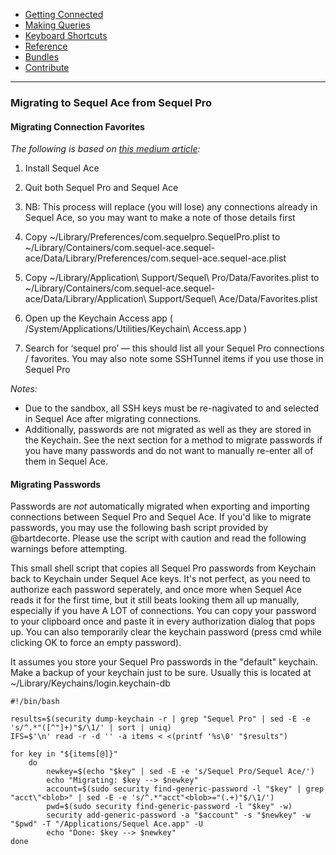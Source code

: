 -   [Getting Connected](../get-started/)
-   [Making Queries](../queries.html)
-   [Keyboard Shortcuts](../shortcuts.html)
-   [Reference](../ref/)
-   [Bundles](../bundles/)
-   [Contribute](../contribute/)

<hr>

### Migrating to Sequel Ace from Sequel Pro

#### Migrating Connection Favorites
_The following is based on [this medium article](https://medium.com/@harrybailey/migration-from-sequel-pro-to-sequel-ace-c6a579399c90):_
1. Install Sequel Ace

2. Quit both Sequel Pro and Sequel Ace

3. NB: This process will replace (you will lose) any connections already in Sequel Ace, so you may want to make a note of those details first

4. Copy
~/Library/Preferences/com.sequelpro.SequelPro.plist
to
~/Library/Containers/com.sequel-ace.sequel-ace/Data/Library/Preferences/com.sequel-ace.sequel-ace.plist

5. Copy
~/Library/Application\ Support/Sequel\ Pro/Data/Favorites.plist
to
~/Library/Containers/com.sequel-ace.sequel-ace/Data/Library/Application\ Support/Sequel\ Ace/Data/Favorites.plist

6. Open up the Keychain Access app ( /System/Applications/Utilities/Keychain\ Access.app )

7. Search for ‘sequel pro’ — this should list all your Sequel Pro connections / favorites. You may also note some SSHTunnel items if you use those in Sequel Pro

*Notes:*
- Due to the sandbox, all SSH keys must be re-nagivated to and selected in Sequel Ace after migrating connections.
- Additionally, passwords are not migrated as well as they are stored in the Keychain. See the next section for a method to migrate passwords if you have many passwords and do not want to manually re-enter all of them in Sequel Ace.


#### Migrating Passwords

Passwords are _not_ automatically migrated when exporting and importing connections between Sequel Pro and Sequel Ace. If you'd like to migrate passwords, you may use the following bash script provided by @bartdecorte. Please use the script with caution and read the following warnings before attempting.

This small shell script that copies all Sequel Pro passwords from Keychain back to Keychain under Sequel Ace keys. It's not perfect, as you need to authorize each password seperately, and once more when Sequel Ace reads it for the first time, but it still beats looking them all up manually, especially if you have A LOT of connections. You can copy your password to your clipboard once and paste it in every authorization dialog that pops up. You can also temporarily clear the keychain password (press cmd while clicking OK to force an empty password).

It assumes you store your Sequel Pro passwords in the "default" keychain.
Make a backup of your keychain just to be sure. Usually this is located at ~/Library/Keychains/login.keychain-db

```
#!/bin/bash

results=$(security dump-keychain -r | grep "Sequel Pro" | sed -E -e 's/^.*"([^"]+)"$/\1/' | sort | uniq)
IFS=$'\n' read -r -d '' -a items < <(printf '%s\0' "$results")

for key in "${items[@]}"
    do
        newkey=$(echo "$key" | sed -E -e 's/Sequel Pro/Sequel Ace/')
        echo "Migrating: $key --> $newkey"
        account=$(sudo security find-generic-password -l "$key" | grep "acct\"<blob>" | sed -E -e 's/^.*"acct"<blob>="(.+)"$/\1/')
        pwd=$(sudo security find-generic-password -l "$key" -w)
        security add-generic-password -a "$account" -s "$newkey" -w "$pwd" -T "/Applications/Sequel Ace.app" -U
        echo "Done: $key --> $newkey"
done
```
